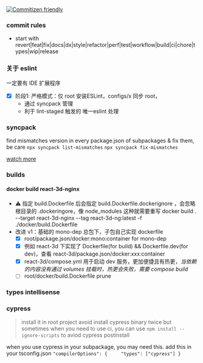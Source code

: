[![Commitizen friendly](https://img.shields.io/badge/commitizen-friendly-brightgreen.svg)](http://commitizen.github.io/cz-cli/)

### commit rules

- start with revert|feat|fix|docs|dx|style|refactor|perf|test|workflow|build|ci|chore|types|wip|release

### 关于 eslint

一定要有 IDE 扩展程序

- [x] 阶段1: 严格模式：仅 root 安装ESLint，configs/x 同步 root，
  - 通过 syncpack 管理
  - 利于 lint-staged 触发的 唯一eslint 处理

### syncpack

find mismatches version in every package.json of subpackages & fix them, be care `npx syncpack list-mismatches` `npx syncpack fix-mismatches`

[watch more](https://jamiemason.github.io/syncpack/fix-mismatches)

### builds

#### docker build react-3d-nginx

- ⚠️ 指定 build.Dockerfile 后会指定 build.Dockerfile.dockerignore ，会忽略根目录的 .dockeringore，像 node_modules 这种就需要重写 docker build . --target react-3d-nginx --tag react-3d-ng:latest -f ./docker/build.Dockerfile
- 改进 v1：基础的 mono-dep 总包下，子包自己实现 dockerfile
  - [x] root/package.json/docker:mono:container for mono-dep
  - [x] 例如 react-3d 下实现了 Dockerfile(for build) && Dockerfile.dev(for dev)，查看 react-3d/package.json/docker:xxx:container
  - [x] react-3d/compose.yml 用于启动 dev 服务，更加便捷且有热更，_当依赖的内容没有通过 volumes 挂载时，热更会失败，需要 compose build_
  - [ ] root/docker/build.Dockerfile prune

### types intellisense

### cypress

> install it in root project avoid install cypress binary twice but sometimes when you need to use ci, you can use `npm install --ignore-scripts` to aviod cypress postinstall

when you use cypress in your subpackage, you may need this. add this in your tsconfig.json `"compilerOptions": {     "types": ["cypress"] }`
